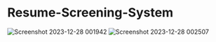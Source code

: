 # Resume-Screening-System
![Screenshot 2023-12-28 001942](https://github.com/user-attachments/assets/d5a074c8-cadc-436e-97b6-50299cf8739b)
![Screenshot 2023-12-28 002507](https://github.com/user-attachments/assets/f831c8e9-2f5f-4040-9f15-aed976e27572)

